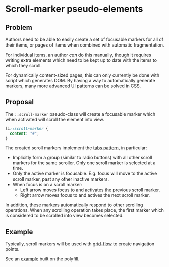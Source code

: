 # Scroll-marker pseudo-elements

## Problem

Authors need to be able to easily create a set of focusable markers for all of their items,
or pages of items when combined with automatic fragmentation.

For individual items, an author *can* do this manually,
though it requires writing extra elements
which need to be kept up to date with the items to which they scroll.

For dynamically content-sized pages, this can only currently be done with script which generates DOM.
By having a way to automatically generate markers,
many more advanced UI patterns can be solved in CSS.

## Proposal

The `::scroll-marker` pseudo-class will create a focusable marker which when activated will scroll the element into view.

```css
li::scroll-marker {
  content: "#";
}
```

The created scroll markers implement the [tabs pattern](https://www.w3.org/WAI/ARIA/apg/patterns/tabs/), in particular:
* Implicitly form a group (similar to radio buttons) with all other scroll markers for the same scroller.
  Only one scroll marker is selected at a time.
* Only the active marker is focusable. E.g. focus will move to the active scroll marker, past any other inactive markers.
* When focus is on a scroll marker:
  * Left arrow moves focus to and activates the previous scroll marker.
  * Right arrow moves focus to and actives the next scroll marker.

In addition, these markers automatically respond to other scrolling operations.
When any scrolling operation takes place,
the first marker which is considered to be scrolled into view becomes selected.

## Example

Typically, scroll markers will be used with [grid-flow](../grid-flow/) to create navigation points.

See an [example](https://flackr.github.io/carousel/examples/scroll-marker/) built on the polyfill.
